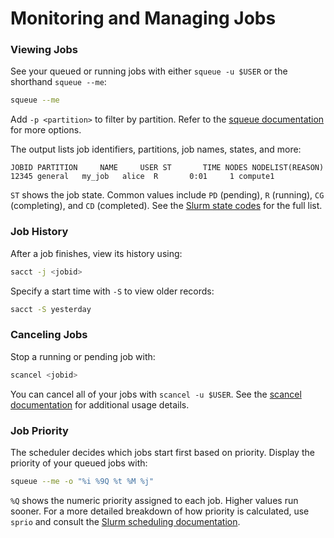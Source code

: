 # Monitoring and Managing Jobs

### Viewing Jobs

See your queued or running jobs with either `squeue -u $USER` or the shorthand
`squeue --me`:

```bash
squeue --me
```
Add `-p <partition>` to filter by partition. Refer to the
[squeue documentation](https://slurm.schedmd.com/squeue.html) for more
options.

The output lists job identifiers, partitions, job names, states, and more:

```
JOBID PARTITION     NAME     USER ST       TIME NODES NODELIST(REASON)
12345 general   my_job   alice  R       0:01     1 compute1
```

`ST` shows the job state. Common values include `PD` (pending), `R`
(running), `CG` (completing), and `CD` (completed). See the
[Slurm state codes](https://slurm.schedmd.com/squeue.html#SECTION_JOB-STATE-CODES)
for the full list.

### Job History

After a job finishes, view its history using:

```bash
sacct -j <jobid>
```
Specify a start time with `-S` to view older records:

```bash
sacct -S yesterday
```

### Canceling Jobs

Stop a running or pending job with:

```bash
scancel <jobid>
```
You can cancel all of your jobs with `scancel -u $USER`. See the
[scancel documentation](https://slurm.schedmd.com/scancel.html) for
additional usage details.

### Job Priority

The scheduler decides which jobs start first based on priority. Display the
priority of your queued jobs with:

```bash
squeue --me -o "%i %9Q %t %M %j"
```

`%Q` shows the numeric priority assigned to each job. Higher values run
sooner. For a more detailed breakdown of how priority is calculated, use
`sprio` and consult the
[Slurm scheduling documentation](https://slurm.schedmd.com/sprio.html).
